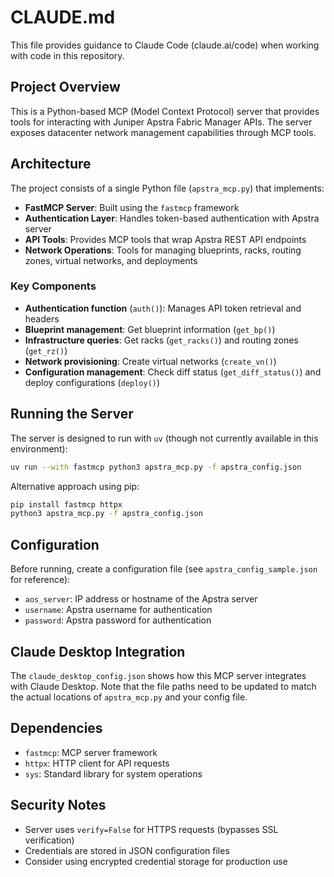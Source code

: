 # CLAUDE.md

This file provides guidance to Claude Code (claude.ai/code) when working with code in this repository.

## Project Overview

This is a Python-based MCP (Model Context Protocol) server that provides tools for interacting with Juniper Apstra Fabric Manager APIs. The server exposes datacenter network management capabilities through MCP tools.

## Architecture

The project consists of a single Python file (`apstra_mcp.py`) that implements:

- **FastMCP Server**: Built using the `fastmcp` framework
- **Authentication Layer**: Handles token-based authentication with Apstra server
- **API Tools**: Provides MCP tools that wrap Apstra REST API endpoints
- **Network Operations**: Tools for managing blueprints, racks, routing zones, virtual networks, and deployments

### Key Components

- **Authentication function** (`auth()`): Manages API token retrieval and headers
- **Blueprint management**: Get blueprint information (`get_bp()`)
- **Infrastructure queries**: Get racks (`get_racks()`) and routing zones (`get_rz()`) 
- **Network provisioning**: Create virtual networks (`create_vn()`)
- **Configuration management**: Check diff status (`get_diff_status()`) and deploy configurations (`deploy()`)

## Running the Server

The server is designed to run with `uv` (though not currently available in this environment):

```bash
uv run --with fastmcp python3 apstra_mcp.py -f apstra_config.json
```

Alternative approach using pip:
```bash
pip install fastmcp httpx
python3 apstra_mcp.py -f apstra_config.json
```

## Configuration

Before running, create a configuration file (see `apstra_config_sample.json` for reference):
- `aos_server`: IP address or hostname of the Apstra server
- `username`: Apstra username for authentication  
- `password`: Apstra password for authentication

## Claude Desktop Integration

The `claude_desktop_config.json` shows how this MCP server integrates with Claude Desktop. Note that the file paths need to be updated to match the actual locations of `apstra_mcp.py` and your config file.

## Dependencies

- `fastmcp`: MCP server framework
- `httpx`: HTTP client for API requests
- `sys`: Standard library for system operations

## Security Notes

- Server uses `verify=False` for HTTPS requests (bypasses SSL verification)
- Credentials are stored in JSON configuration files
- Consider using encrypted credential storage for production use